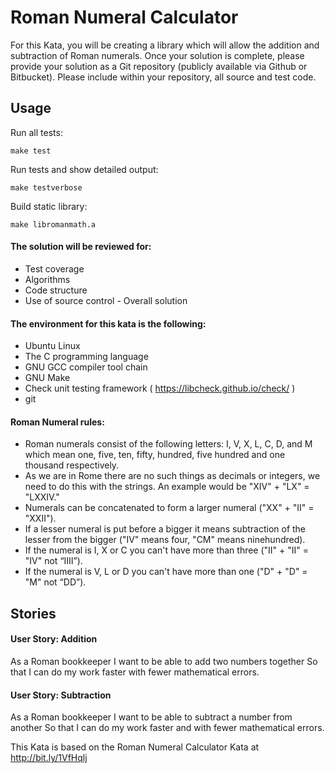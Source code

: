 # Roman Numeral Calculator

For this Kata, you will be creating a library which will allow the addition and subtraction of Roman numerals. Once your solution is complete, please provide your solution as a Git repository (publicly available via Github or Bitbucket). Please include within your repository, all source and test code.

## Usage

Run all tests:
```
make test
```

Run tests and show detailed output:
```
make testverbose
```

Build static library:
```
make libromanmath.a
```

#### The solution will be reviewed for:
- Test coverage
- Algorithms
- Code structure
- Use of source control - Overall solution

#### The environment for this kata is the following:
- Ubuntu Linux
- The C programming language
- GNU GCC compiler tool chain
- GNU Make
- Check unit testing framework ( https://libcheck.github.io/check/ )
- git

#### Roman Numeral rules:
- Roman numerals consist of the following letters: I, V, X, L, C, D, and M which mean one, five, ten, fifty, hundred, five hundred and one thousand respectively.
- As we are in Rome there are no such things as decimals or integers, we need to do this with the strings. An example would be "XIV" + "LX" = "LXXIV."
- Numerals can be concatenated to form a larger numeral ("XX" + "II" = "XXII").
- If a lesser numeral is put before a bigger it means subtraction of the lesser from the bigger ("IV" means four, "CM" means ninehundred).
- If the numeral is I, X or C you can't have more than three ("II" + "II" = "IV" not “IIII”).
- If the numeral is V, L or D you can't have more than one ("D" + "D" = "M" not “DD”).

## Stories

#### User Story: Addition

As a Roman bookkeeper
I want to be able to add two numbers together
So that I can do my work faster with fewer mathematical errors.

#### User Story: Subtraction

As a Roman bookkeeper
I want to be able to subtract a number from another
So that I can do my work faster and with fewer mathematical errors.

This Kata is based on the Roman Numeral Calculator Kata at http://bit.ly/1VfHqlj
